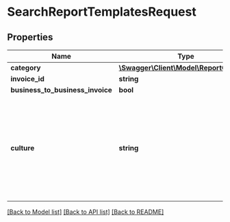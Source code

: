 # SearchReportTemplatesRequest

## Properties
Name | Type | Description | Notes
------------ | ------------- | ------------- | -------------
**category** | [**\Swagger\Client\Model\ReportCategory**](ReportCategory.md) |  | 
**invoice_id** | **string** |  | [optional] 
**business_to_business_invoice** | **bool** |  | [optional] 
**culture** | **string** | The culture name in the format languagecode2-country/regioncode2. Available cultures: \&quot;nl-NL\&quot; and \&quot;en-GB\&quot;. If no or an unsupported culture is given the default culture is used (\&quot;nl-NL\&quot;). | [optional] 

[[Back to Model list]](../README.md#documentation-for-models) [[Back to API list]](../README.md#documentation-for-api-endpoints) [[Back to README]](../README.md)


